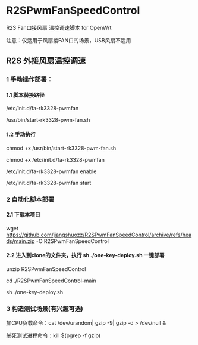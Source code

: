# R2SPwmFanSpeedControl
R2S Fan口接风扇 温控调速脚本 for OpenWrt

注意：仅适用于风扇接FAN口的场景，USB风扇不适用

## R2S 外接风扇温控调速

### 1 手动操作部署：

#### 1.1 脚本替换路径

/etc/init.d/fa-rk3328-pwmfan

/usr/bin/start-rk3328-pwm-fan.sh

#### 1.2 手动执行

chmod +x /usr/bin/start-rk3328-pwm-fan.sh

chmod +x /etc/init.d/fa-rk3328-pwmfan

/etc/init.d/fa-rk3328-pwmfan enable

/etc/init.d/fa-rk3328-pwmfan start

### 2 自动化脚本部署

#### 2.1 下载本项目

wget https://github.com/jiangshuozz/R2SPwmFanSpeedControl/archive/refs/heads/main.zip -O R2SPwmFanSpeedControl

#### 2.2 进入到clone的文件夹，执行 sh ./one-key-deploy.sh 一键部署

unzip R2SPwmFanSpeedControl

cd ./R2SPwmFanSpeedControl-main

sh ./one-key-deploy.sh

### 3 构造测试场景(有兴趣可选)

加CPU负载命令：cat /dev/urandom| gzip -9| gzip -d > /dev/null &

杀死测试进程命令：kill $(pgrep -f gzip)
